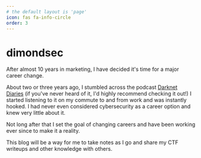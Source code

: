```yaml
---
# the default layout is 'page'
icon: fas fa-info-circle
order: 3
---
```


# dimondsec

After almost 10 years in marketing, I have decided it's time for a major career change.

About two or three years ago, I stumbled across the podcast [Darknet Diaries](https://darknetdiaries.com) (if you've never heard of it, I'd highly recommend checking it out!) I started listening to it on my commute to and from work and was instantly hooked. I had never even considered cybersecurity as a career option and knew very little about it.

Not long after that I set the goal of changing careers and have been working ever since to make it a reality.

This blog will be a way for me to take notes as I go and share my CTF writeups and other knowledge with others.
